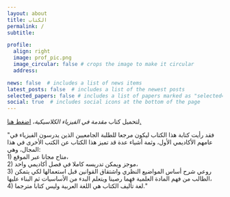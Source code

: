 ```yaml
---
layout: about
title: الكتاب
permalink: /
subtitle: 

profile:
  align: right
  image: prof_pic.png
  image_circular: false # crops the image to make it circular
  address:  

news: false  # includes a list of news items
latest_posts: false  # includes a list of the newest posts
selected_papers: false # includes a list of papers marked as "selected={true}"
social: true  # includes social icons at the bottom of the page
---
```



  لتحميل كتاب _مقدمة في الفيزياء الكلاسيكية_، [اضغط هنا.](https://drive.google.com/file/d/1B8fXg9K3h5t75UaM08WPSwTlLTvYLfQY/view?usp=sharing)
 
 "فقد رأيت كتابة هذا الكتاب ليكون مرجعا للطلبة الجامعيين الذين يدرسون الفيزياء في عامهم الأكاديمي الأول، وثمة أشياء عدة  قد تميز هذا الكتاب عن الكتب الأخرى في هذا المجال، وهي: \
       1) متاح مجانا عبر الموقع،
       \
       2) موجز ويمكن تدريسه كاملا في فصل أكاديمي واحد،
       \
       3) روعي شرح أساس المواضيع النظري واشتقاق القوانين قبل استعمالها لكي يتمكن الطالب من فهم المادة العلمية فهما              رصينا ويتعلم البدء من الأساسيات ثم البناء عليها،
       \
       4) لغة تأليف الكتاب هي اللغة العربية وليس كتابا مترجما." 
     



